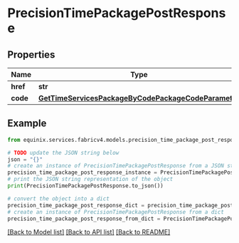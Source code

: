 # PrecisionTimePackagePostResponse


## Properties

Name | Type | Description | Notes
------------ | ------------- | ------------- | -------------
**href** | **str** |  | [optional] 
**code** | [**GetTimeServicesPackageByCodePackageCodeParameter**](GetTimeServicesPackageByCodePackageCodeParameter.md) |  | 

## Example

```python
from equinix.services.fabricv4.models.precision_time_package_post_response import PrecisionTimePackagePostResponse

# TODO update the JSON string below
json = "{}"
# create an instance of PrecisionTimePackagePostResponse from a JSON string
precision_time_package_post_response_instance = PrecisionTimePackagePostResponse.from_json(json)
# print the JSON string representation of the object
print(PrecisionTimePackagePostResponse.to_json())

# convert the object into a dict
precision_time_package_post_response_dict = precision_time_package_post_response_instance.to_dict()
# create an instance of PrecisionTimePackagePostResponse from a dict
precision_time_package_post_response_from_dict = PrecisionTimePackagePostResponse.from_dict(precision_time_package_post_response_dict)
```
[[Back to Model list]](../README.md#documentation-for-models) [[Back to API list]](../README.md#documentation-for-api-endpoints) [[Back to README]](../README.md)


